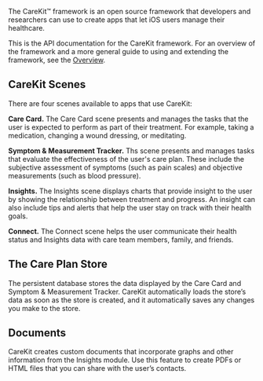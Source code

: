 The CareKit™ framework is an open source framework that developers and researchers can use to create apps that let iOS users manage their healthcare.

This is the API documentation for the CareKit framework. For an overview of the framework and a more general guide to using and extending the framework, see the [Overview](Overview).


CareKit Scenes
--------------------
There are four scenes available to apps that use CareKit:

**Care Card.** The Care Card scene presents and manages the tasks that the user is expected to perform as part of their treatment. For example, taking a medication, changing a wound dressing, or meditating.

**Symptom & Measurement Tracker.** Ths scene presents and manages tasks that evaluate the effectiveness of the user's care plan. These include the subjective assessment of symptoms (such as pain scales) and objective measurements (such as blood pressure).

**Insights.** The Insights scene displays charts that provide insight to the user by showing the relationship between treatment and progress. An insight can also include tips and alerts that help the user stay on track with their health goals. 

**Connect.** The Connect scene helps the user communicate their health status and Insights data with care team members, family, and friends.

The Care Plan Store
--------------------
The persistent database stores the data displayed by the Care Card and Symptom & Measurement Tracker. CareKit automatically loads the store’s data as soon as the store is created, and it automatically saves any changes you make to the store. 

Documents
--------------------
CareKit creates custom documents that incorporate graphs and other information from the Insights module. Use this feature to create PDFs or HTML files that you can share with the user’s contacts.


